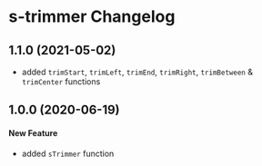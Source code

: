 # s-trimmer Changelog

## 1.1.0 (2021-05-02)

- added `trimStart`, `trimLeft`, `trimEnd`, `trimRight`, `trimBetween` & `trimCenter` functions

## 1.0.0 (2020-06-19)

#### New Feature

- added `sTrimmer` function
